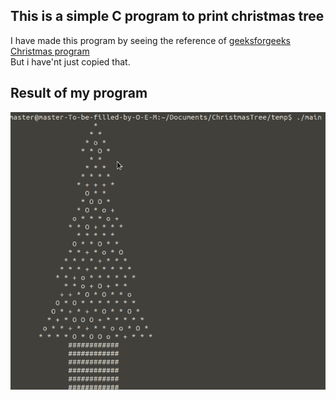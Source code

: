 ## This is a simple C program to print christmas tree

I have made this program by seeing the reference of [geeksforgeeks Christmas program](https://www.geeksforgeeks.org/print-decorative-christmas-tree-c/)
<br>
But i have'nt just copied that.

## Result of my program
![screen_short](christmas_screenshort.png)
